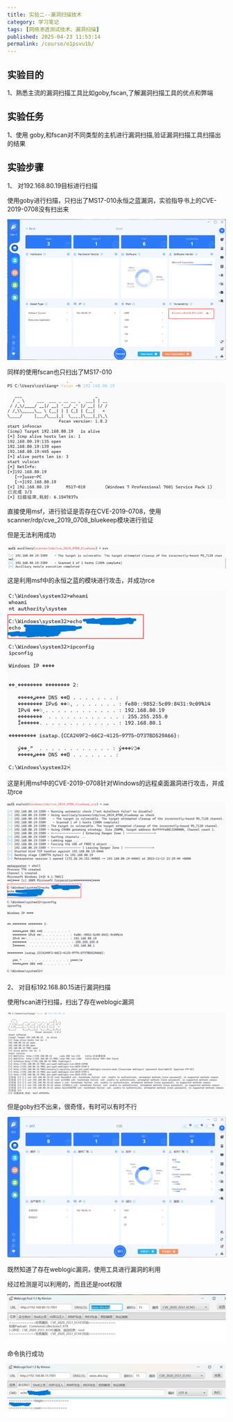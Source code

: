 ```yaml
---
title: 实验二--漏洞扫描技术
category: 学习笔记
tags: [网络渗透测试技术、漏洞扫描]
published: 2025-04-23 11:53:14
permalink: /course/o1psvu1b/
---
```

## 实验目的

1、熟悉主流的漏洞扫描工具比如goby,fscan,了解漏洞扫描工具的优点和弊端

## 实验任务

1、使用 goby,和fscan对不同类型的主机进行漏洞扫描,验证漏洞扫描工具扫描出的结果

## 实验步骤

1、 对192.168.80.19目标进行扫描

使用goby进行扫描，只扫出了MS17-010永恒之蓝漏洞，实验指导书上的CVE-2019-0708没有扫出来

![image-20240714193744557](./images/202407142108935.png)

同样的使用fscan也只扫出了MS17-010

 ![image-20240714193750174](./images/202407142108937.png)

直接使用msf，进行验证是否存在CVE-2019-0708，使用scanner/rdp/cve_2019_0708_bluekeep模块进行验证

但是无法利用成功

![image-20240714193754347](./images/202407142108938.png)

这是利用msf中的永恒之蓝的模块进行攻击，并成功rce

 ![image-20240714193759257](./images/202407142108939.png)

这是利用msf中的CVE-2019-0708针对Windows的远程桌面漏洞进行攻击，并成功rce

![image-20240714193805839](./images/202407142108940.png)

2、 对目标192.168.80.15进行漏洞扫描

使用fscan进行扫描，扫出了存在weblogic漏洞

![image-20240714193810616](./images/202407142108941.png)

但是goby扫不出来，很奇怪，有时可以有时不行

![image-20240714193815594](./images/202407142108942.png)

既然知道了存在weblogic漏洞，使用工具进行漏洞的利用

经过检测是可以利用的，而且还是root权限

![image-20240714193835677](./images/202407142108943.png)

命令执行成功

![image-20240714193840499](./images/202407142108944.png)
